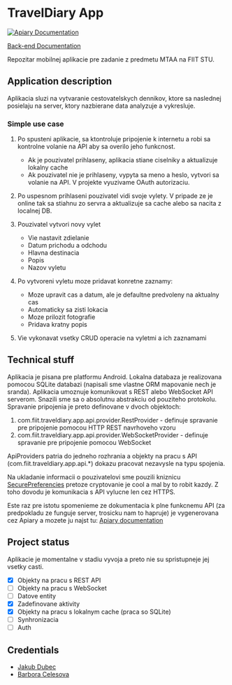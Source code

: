 TravelDiary App
=========

[![Apiary Documentation](https://img.shields.io/badge/Apiary-Documented-blue.svg)](http://docs.traveldiaryapi.apiary.io/)

[Back-end Documentation](https://github.com/MTAA-FIIT/TravelDiary-Api/blob/master/README.md)

Repozitar mobilnej aplikacie pre zadanie z predmetu MTAA na FIIT STU.

## Application description

Aplikacia sluzi na vytvaranie cestovatelskych dennikov, ktore sa naslednej posielaju na server, ktory nazbierane data analyzuje a vykresluje.

### Simple use case

1. Po spusteni aplikacie, sa ktontroluje pripojenie k internetu a robi sa kontrolne volanie na API aby sa overilo jeho funkcnost.
   * Ak je pouzivatel prihlaseny, aplikacia stiane ciselniky a aktualizuje lokalny cache
   * Ak pouzivatel nie je prihlaseny, vypyta sa meno a heslo, vytvori sa volanie na API. V projekte vyuzivame OAuth autorizaciu.

2. Po uspesnom prihlaseni pouzivatel vidi svoje vylety. V pripade ze je online tak sa stiahnu zo servra a aktualizuje sa cache alebo sa nacita z localnej DB.

3. Pouzivatel vytvori novy vylet
   * Vie nastavit zdielanie
   * Datum prichodu a odchodu
   * Hlavna destinacia
   * Popis
   * Nazov vyletu

4. Po vytvoreni vyletu moze pridavat konretne zaznamy:
   * Moze upravit cas a datum, ale je defaultne predvoleny na aktualny cas
   * Automaticky sa zisti lokacia
   * Moze prilozit fotografie
   * Pridava kratny popis

5. Vie vykonavat vsetky CRUD operacie na vyletmi a ich zaznamami

## Technical stuff

Aplikacia je pisana pre platformu Android. Lokalna databaza je realizovana pomocou SQLite databazi (napisali sme vlastne ORM mapovanie nech je sranda). Aplikacia umoznuje komunikovat s REST alebo WebSocket API serverom. Snazili sme sa o absolutnu abstrakciu od pouziteho protokolu. Spravanie pripojenia je preto definovane v dvoch objektoch:

1. com.fiit.traveldiary.app.api.provider.RestProvider - definuje spravanie pre pripojenie pomocou HTTP REST navrhoveho vzoru
2. com.fiit.traveldiary.app.api.provider.WebSocketProvider - definuje spravanie pre pripojenie pomocou WebSocket

ApiProviders patria do jedneho rozhrania a objekty na pracu s API (com.fiit.traveldiary.app.api.*) dokazu pracovat nezavysle na typu spojenia.

Na ukladanie informacii o pouzivatelovi sme pouzili kniznicu [SecurePreferencies](https://github.com/scottyab/secure-preferences) pretoze cryptovanie je cool a mal by to robit kazdy. Z toho dovodu je komunikacia s API vylucne len cez HTTPS.

Este raz pre istotu spomenieme ze dokumentacia k plne funkcnemu API (za predpokladu ze funguje server, trosicku nam to hapruje) je vygenerovana cez Apiary a mozete ju najst tu: [Apiary documentation](http://docs.traveldiaryapi.apiary.io/)

## Project status

Aplikacie je momentalne v stadiu vyvoja a preto nie su spristupneje jej vsetky casti.

 - [X] Objekty na pracu s REST API
 - [ ] Objekty na pracu s WebSocket
 - [ ] Datove entity
 - [X] Zadefinovane aktivity
 - [X] Objekty na pracu s lokalnym cache (praca so SQLite)
 - [ ] Synhronizacia
 - [ ] Auth

## Credentials

 - [Jakub Dubec](mailto:xdubec@stuba.sk)
 - [Barbora Celesova](mailto:xcelesova@stuba.sk)
